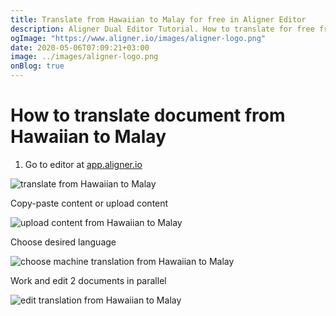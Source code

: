 ```yaml
---
title: Translate from Hawaiian to Malay for free in Aligner Editor
description: Aligner Dual Editor Tutorial. How to translate for free from Hawaiian to Malay. Aligner is multilingual document management platform. 
ogImage: "https://www.aligner.io/images/aligner-logo.png"
date: 2020-05-06T07:09:21+03:00
image: ../images/aligner-logo.png
onBlog: true
---
```


# How to translate document from Hawaiian to Malay

1. Go to editor at [app.aligner.io](https://app.aligner.io "Aligner App web page")

![translate from Hawaiian to Malay](../aligner-blank-editor.png "translate from Hawaiian to Malay")

Copy-paste content or upload content

![upload content from Hawaiian to Malay](../aligner-uploaded-document.png "upload content from Hawaiian to Malay")

Choose desired language

![choose machine translation from Hawaiian to Malay](../aligner-language-dropdown.png "choose machine translation from Hawaiian to Malay")

Work and edit 2 documents in parallel

![edit translation from Hawaiian to Malay](../aligner-double-sitded-editor.png "edit translation from Hawaiian to Malay")

